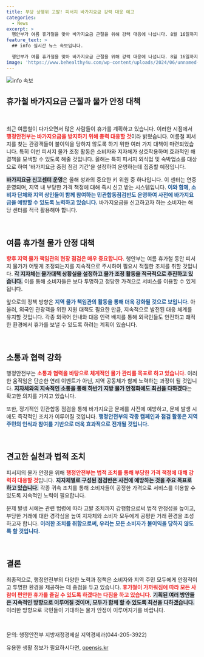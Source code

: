 ```yaml
---
title: 부당 상행위 고발! 피서지 바가지요금 강력 대응 예고
categories:
  - News
excerpt: >
  행안부가 여름 휴가철을 맞아 바가지요금 근절을 위해 강력 대응에 나섭니다. 8월 16일까지 소비자 보호를 위한 집중 점검이 실시되며, 신고센터도 운영됩니다. 바가지요금 없는 편안한 휴가를 누리세요!
feature_text: >
  ## info 실시간 뉴스 속보입니다.

  행안부가 여름 휴가철을 맞아 바가지요금 근절을 위해 강력 대응에 나섭니다. 8월 16일까지 소비자 보호를 위한 집중 점검이 실시되며, 신고센터도 운영됩니다. 바가지요금 없는 편안한 휴가를 누리세요!
image: 'https://www.behealthy4u.com/wp-content/uploads/2024/06/unnamed-file.png'
---
```


<p><img src="https://www.behealthy4u.com/wp-content/uploads/2024/06/unnamed-file.png" alt="info 속보" /></p>

<h2 data-ke-size="size26">휴가철 바가지요금 근절과 물가 안정 대책</h2>

<p data-ke-size="size16">&nbsp;</p>

<p>최근 여름철이 다가오면서 많은 사람들이 휴가를 계획하고 있습니다. 이러한 시점에서 <b><span style="color: #ee2323;">행정안전부는 바가지요금을 방지하기 위해 총력 대응할 것</span></b>이라 밝혔습니다. 여름철 피서지를 찾는 관광객들이 불이익을 당하지 않도록 하기 위한 여러 가지 대책이 마련되었습니다. 특히 이번 피서지 물가 조정 활동은 소비자와 지자체가 상호작용하며 효과적인 해결책을 모색할 수 있도록 해줄 것입니다. 올해는 특히 피서지 외식업 및 숙박업소를 대상으로 하여 '바가지요금 중점 점검 기간'을 설정하여 운영하는데 집중할 예정입니다. </p>

<p><b><span style="background-color: #21538527;">바가지요금 신고센터 운영</span></b>은 올해 성과의 중요한 키 위원 중 하나입니다. 이 센터는 연중 운영되며, 지역 내 부당한 가격 책정에 대해 즉시 신고 받는 시스템입니다. <b><span style="color: #1a5490;">이와 함께, 소비자 단체와 지역 상인들이 함께 참여하는 민관합동점검반도 운영하여 사전에 바가지요금을 예방할 수 있도록 노력하고 있습니다.</span></b> 바가지요금을 신고하고자 하는 소비자는 해당 센터를 적극 활용해야 합니다.</p>

<p data-ke-size="size16">&nbsp;</p>

<h2 data-ke-size="size26">여름 휴가철 물가 안정 대책</h2>

<p><b><span style="color: #ee2323;">향후 지역 물가 책임관의 현장 점검은 매우 중요합니다.</span></b> 행안부는 여름 휴가철 동안 피서지 물가가 어떻게 조정되는지를 지속적으로 주시하여 필요시 적절한 조치를 취할 것입니다. <b><span style="background-color: #21538527;">각 지자체는 물가대책 상황실을 설정하고 물가 조정 활동을 적극적으로 추진하고 있습니다.</span></b> 이를 통해 소비자들은 보다 투명하고 정당한 가격으로 서비스를 이용할 수 있게 됩니다.</p>

<p>앞으로의 정책 방향은 <b><span style="color: #1a5490;">지역 물가 책임관의 활동을 통해 더욱 강화될 것으로 보입니다.</span></b> 아울러, 외국인 관광객을 위한 지원 대책도 필요한 만큼, 지속적으로 발전된 대응 체계를 유지할 것입니다. 각종 외국어 안내와 대응 인력 배치를 통해 외국인들도 안전하고 쾌적한 환경에서 휴가를 보낼 수 있도록 하려는 계획이 있습니다.</p>

<p data-ke-size="size16">&nbsp;</p>

<h2 data-ke-size="size26">소통과 협력 강화</h2>

<p>행정안전부는 <b><span style="color: #ee2323;">소통과 협력을 바탕으로 체계적인 물가 관리를 목표로 하고 있습니다.</span></b> 이러한 움직임은 단순한 연례 이벤트가 아닌, 지역 공동체가 함께 노력하는 과정이 될 것입니다. <b><span style="background-color: #21538527;">지자체와의 지속적인 소통을 통해 하반기 지방 물가 안정화에도 최선을 다하겠다</span></b>는 확고한 의지를 가지고 있습니다.</p>

<p>또한, 정기적인 민관합동 점검을 통해 바가지요금 문제를 사전에 예방하고, 문제 발생 시에도 즉각적인 조치가 이루어질 것입니다. <b><span style="color: #1a5490;">행정안전부의 각종 캠페인과 점검 활동은 지역 주민의 인식과 참여를 기반으로 더욱 효과적으로 전개될 것입니다.</span></b></p>

<p data-ke-size="size16">&nbsp;</p>

<h2 data-ke-size="size26">견고한 실천과 법적 조치</h2>

<p>피서지의 물가 안정을 위해 <b><span style="color: #ee2323;">행정안전부는 법적 조치를 통해 부당한 가격 책정에 대해 강력히 대응할 것</span></b>입니다. <b><span style="background-color: #21538527;">지자체별로 구성된 점검반은 사전에 예방하는 것을 주요 목표로 하고 있습니다.</span></b> 각종 귀속 조치를 통해 소비자들이 공정한 가격으로 서비스를 이용할 수 있도록 지속적인 노력이 필요합니다.</p>

<p>문제 발생 시에는 관련 법령에 따라 고발 조치까지 감행함으로써 법적 안정성을 높이고, 부당한 거래에 대한 경각심을 높여 지자체와 소비자 모두에게 공평한 거래 환경을 조성하고자 합니다. <b><span style="color: #1a5490;">이러한 조치를 취함으로써, 우리는 모든 소비자가 불이익을 당하지 않도록 할 것입니다.</span></b></p>

<p data-ke-size="size16">&nbsp;</p>

<h2 data-ke-size="size26">결론</h2>

<p>최종적으로, 행정안전부의 다양한 노력과 정책은 소비자와 지역 주민 모두에게 안정적이고 투명한 환경을 제공하는 데 중점을 두고 있습니다. <b><span style="color: #ee2323;">휴가철이 가까워짐에 따라 모든 사람이 편안한 휴가를 즐길 수 있도록 하겠다는 다짐을 하고 있습니다.</span></b> <b><span style="background-color: #21538527;">기획된 여러 방안들은 지속적인 방향으로 이루어질 것이며, 모두가 함께 할 수 있도록 최선을 다하겠습니다.</span></b> 이러한 방향으로 국민들이 기대하는 물가 안정이 이루어지기를 바랍니다. </p>

<p data-ke-size="size16">&nbsp;</p>

<p>문의: 행정안전부 지방재정경제실 지역경제과(044-205-3922)</p>
유용한 생활 정보가 필요하시다면, <a href="https://opensis.kr" rel="dofollow">opensis.kr</a>


